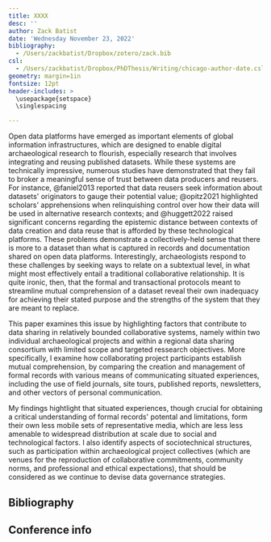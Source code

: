 ```yaml
---
title: XXXX
desc: ''
author: Zack Batist
date: 'Wednesday November 23, 2022'
bibliography:
  - /Users/zackbatist/Dropbox/zotero/zack.bib
csl:
  - /Users/zackbatist/Dropbox/PhDThesis/Writing/chicago-author-date.csl
geometry: margin=1in
fontsize: 12pt
header-includes: >
  \usepackage{setspace}
  \singlespacing

---
```


Open data platforms have emerged as important elements of global information infrastructures, which are designed to enable digital archaeological research to flourish, especially research that involves integrating and reusing published datasets. While these systems are technically impressive, numerous studies have demonstrated that they fail to broker a meaningful sense of trust between data producers and reusers. For instance, @faniel2013 reported that data reusers seek information about datasets' originators to gauge their potential value; @opitz2021 highlighted scholars' apprehensions when relinquishing control over how their data will be used in alternative research contexts; and @huggett2022 raised significant concerns regarding the epistemic distance between contexts of data creation and data reuse that is afforded by these technological platforms. These problems demonstrate a collectively-held sense that there is more to a dataset than what is captured in records and documentation shared on open data platforms. Interestingly, archaeologists respond to these challenges by seeking ways to relate on a subtextual level, in what might most effectively entail a traditional collaborative relationship. It is quite ironic, then, that the formal and transactional protocols meant to streamline mutual comprehension of a dataset reveal their own inadequacy for achieving their stated purpose and the strengths of the system that they are meant to replace.

This paper examines this issue by highlighting factors that contribute to data sharing in relatively bounded collaborative systems, namely within two individual archaeological projects and within a regional data sharing consortium with limited scope and targeted ressearch objectives. More specifically, I examine how collaborating project participants establish mutual comprehension, by comparing the creation and management of formal records with various means of communicating situated experiences, including the use of field journals, site tours, published reports, newsletters, and other vectors of personal communication.

My findings hightlight that situated experiences, though crucial for obtaining a critical understanding of formal records' potental and limitations, form their own less mobile sets of representative media, which are less less amenable to widespread distribution at scale due to social and technological factors. I also identify aspects of sociotechnical structures, such as participation within archaeological project collectives (which are venues for the reproduction of collaborative commitments, community norms, and professional and ethical expectations), that should be considered as we continue to devise data governance strategies.


## Bibliography

## Conference info

